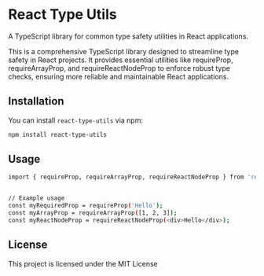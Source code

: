 # React Type Utils

A TypeScript library for common type safety utilities in React applications.

This is a comprehensive TypeScript library designed to streamline type safety in React projects. It provides essential utilities like requireProp, requireArrayProp, and requireReactNodeProp to enforce robust type checks, ensuring more reliable and maintainable React applications.

## Installation

You can install `react-type-utils` via npm:

```bash
npm install react-type-utils
```


## Usage

```bash
import { requireProp, requireArrayProp, requireReactNodeProp } from 'react-type-utils';


// Example usage
const myRequiredProp = requireProp('Hello');
const myArrayProp = requireArrayProp([1, 2, 3]);
const myReactNodeProp = requireReactNodeProp(<div>Hello</div>);
```

## License
This project is licensed under the MIT License